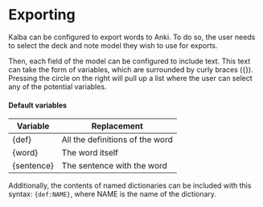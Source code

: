 # Exporting

Kalba can be configured to export words to Anki.
To do so, the user needs to select the deck and note model they wish to use for exports.

Then, each field of the model can be configured to include text.
This text can take the form of variables, which are surrounded by curly braces ({}).
Pressing the circle on the right will pull up a list where the user can select any of the potential variables.

#### Default variables

| Variable   | Replacement                     |
| ---------- | ------------------------------- |
| {def}      | All the definitions of the word |
| {word}     | The word itself                 |
| {sentence} | The sentence with the word      |

Additionally, the contents of named dictionaries can be included with this syntax: `{def:NAME}`, where NAME is the name of the dictionary.

